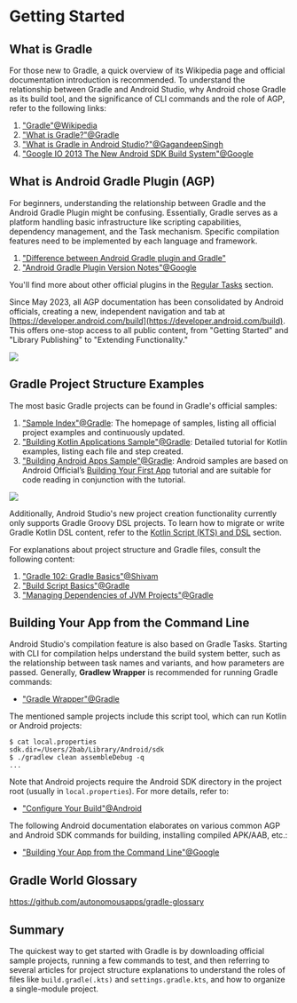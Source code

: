 # Getting Started

## What is Gradle

For those new to Gradle, a quick overview of its Wikipedia page and official documentation introduction is recommended. To understand the relationship between Gradle and Android Studio, why Android chose Gradle as its build tool, and the significance of CLI commands and the role of AGP, refer to the following links:

1. ["Gradle"@Wikipedia](https://en.wikipedia.org/wiki/Gradle)
2. ["What is Gradle?"@Gradle](https://docs.gradle.org/8.3/userguide/userguide.html)
3. ["What is Gradle in Android Studio?"@GagandeepSingh](https://stackoverflow.com/a/24828666/3614547)
4. ["Google IO 2013 The New Android SDK Build System"@Google](https://v.youku.com/v_show/id_XNTYwMzY0NDYw.html?spm=a2h1n.8251843.playList.5!4~1!2~3~A&f=19280821&o=1)

## What is Android Gradle Plugin (AGP)

For beginners, understanding the relationship between Gradle and the Android Gradle Plugin might be confusing. Essentially, Gradle serves as a platform handling basic infrastructure like scripting capabilities, dependency management, and the Task mechanism. Specific compilation features need to be implemented by each language and framework.

1. ["Difference between Android Gradle plugin and Gradle"](https://stackoverflow.com/questions/49156528/difference-between-android-gradle-plugin-and-gradle)
2. ["Android Gradle Plugin Version Notes"@Google](https://developer.android.com/studio/releases/gradle-plugin)

You'll find more about other official plugins in the [Regular Tasks](./regular-tasks.md) section.

Since May 2023, all AGP documentation has been consolidated by Android officials, creating a new, independent navigation and tab at [https://developer.android.com/build](https://developer.android.com/build). This offers one-stop access to all public content, from "Getting Started" and "Library Publishing" to "Extending Functionality."

![](https://2bab-images.lastmayday.com/202306032220148.png?imageslim)

## Gradle Project Structure Examples

The most basic Gradle projects can be found in Gradle's official samples:

1. ["Sample Index"@Gradle](https://docs.gradle.org/current/samples/index.html): The homepage of samples, listing all official project examples and continuously updated.
2. ["Building Kotlin Applications Sample"@Gradle](https://docs.gradle.org/current/samples/sample_building_kotlin_applications.html): Detailed tutorial for Kotlin examples, listing each file and step created.
3. ["Building Android Apps Sample"@Gradle](https://docs.gradle.org/current/samples/sample_building_android_apps.html): Android samples are based on Android Official’s [Building Your First App](https://developer.android.com/training/basics/firstapp) tutorial and are suitable for code reading in conjunction with the tutorial.

![](../media/getting-started-kotlin-sample.png)

Additionally, Android Studio's new project creation functionality currently only supports Gradle Groovy DSL projects. To learn how to migrate or write Gradle Kotlin DSL content, refer to the [Kotlin Script (KTS) and DSL](./kotlin-dsl.md) section.

For explanations about project structure and Gradle files, consult the following content:

1. ["Gradle 102: Gradle Basics"@Shivam](https://medium.com/@shivam.gosavi340_58315/gradle-102-gradle-basics-798db70a6c20)
2. ["Build Script Basics"@Gradle](https://docs.gradle.org/current/userguide/tutorial_using_tasks.html)
3. ["Managing Dependencies of JVM Projects"@Gradle](https://docs.gradle.org/current/userguide/dependency_management_for_java_projects.html)

## Building Your App from the Command Line

Android Studio's compilation feature is also based on Gradle Tasks. Starting with CLI for compilation helps understand the build system better, such as the relationship between task names and variants, and how parameters are passed. Generally, **Gradlew Wrapper** is recommended for running Gradle commands:

- ["Gradle Wrapper"@Gradle](https://docs.gradle.org/current/userguide/gradle_wrapper.html)

The mentioned sample projects include this script tool, which can run Kotlin or Android projects:

``` Shell
$ cat local.properties
sdk.dir=/Users/2bab/Library/Android/sdk
$ ./gradlew clean assembleDebug -q
...
```

Note that Android projects require the Android SDK directory in the project root (usually in `local.properties`). For more details, refer to:

- ["Configure Your Build"@Android](https://developer.android.com/studio/build)

The following Android documentation elaborates on various common AGP and Android SDK commands for building, installing compiled APK/AAB, etc.:

- ["Building Your App from the Command Line"@Google](https://developer.android.com/studio/build/building-cmdline)

## Gradle World Glossary

https://github.com/autonomousapps/gradle-glossary

## Summary

The quickest way to get started with Gradle is by downloading official sample projects, running a few commands to test, and then referring to several articles for project structure explanations to understand the roles of files like `build.gradle(.kts)` and `settings.gradle.kts`, and how to organize a single-module project.
